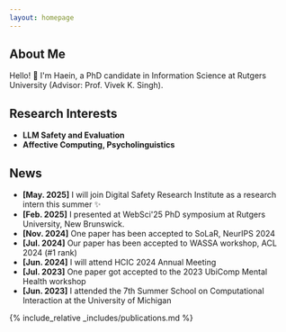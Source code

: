 ```yaml
---
layout: homepage
---
```


## About Me

Hello! 👋 I'm Haein, a PhD candidate in Information Science at Rutgers University (Advisor: Prof. Vivek K. Singh). 

## Research Interests

- **LLM Safety and Evaluation** 
- **Affective Computing, Psycholinguistics** 


## News

- **[May. 2025]** I will join Digital Safety Research Institute as a research intern this summer ✨
- **[Feb. 2025]** I presented at WebSci'25 PhD symposium at Rutgers University, New Brunswick.
- **[Nov. 2024]** One paper has been accepted to SoLaR, NeurIPS 2024
- **[Jul. 2024]** Our paper has been accepted to WASSA workshop, ACL 2024 (#1 rank)
- **[Jun. 2024]** I will attend HCIC 2024 Annual Meeting
- **[Jul. 2023]** One paper got accepted to the 2023 UbiComp Mental Health workshop
- **[Jun. 2023]** I attended the 7th Summer School on Computational Interaction at the University of Michigan



{% include_relative _includes/publications.md %}

<!-- {% include_relative _includes/services.md %} -->
